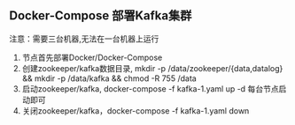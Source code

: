 ## Docker-Compose 部署Kafka集群
注意：需要三台机器,无法在一台机器上运行
1. 节点首先部署Docker/Docker-Compose
2. 创建zookeeper/kafka数据目录, mkdir -p /data/zookeeper/{data,datalog} && mkdir -p /data/kafka && chmod -R 755 /data
3. 启动zookeeper/kafka, docker-compose -f  kafka-1.yaml up -d  每台节点启动即可
4. 关闭zookeeper/kafka，docker-compose -f kafka-1.yaml down

